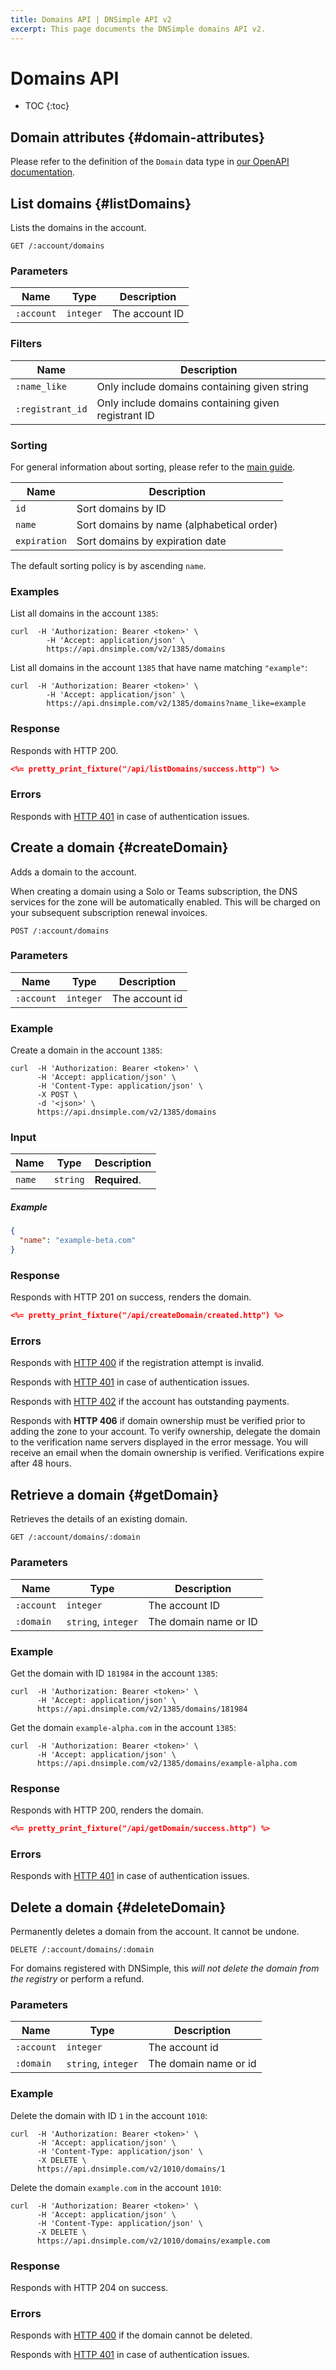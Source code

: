 ```yaml
---
title: Domains API | DNSimple API v2
excerpt: This page documents the DNSimple domains API v2.
---
```


# Domains API

* TOC
{:toc}


## Domain attributes {#domain-attributes}

Please refer to the definition of the `Domain` data type in [our OpenAPI documentation](/v2/openapi.yml).


## List domains {#listDomains}

Lists the domains in the account.

~~~
GET /:account/domains
~~~

### Parameters

Name | Type | Description
-----|------|------------
`:account` | `integer` | The account ID

### Filters

Name | Description
-----|------------
`:name_like` | Only include domains containing given string
`:registrant_id` | Only include domains containing given registrant ID

### Sorting

For general information about sorting, please refer to the [main guide](/v2/#sorting).

Name | Description
-----|------------
`id` | Sort domains by ID
`name` | Sort domains by name (alphabetical order)
`expiration` | Sort domains by expiration date

The default sorting policy is by ascending `name`.

### Examples

List all domains in the account `1385`:

~~~shell
curl  -H 'Authorization: Bearer <token>' \
        -H 'Accept: application/json' \
        https://api.dnsimple.com/v2/1385/domains
~~~

List all domains in the account `1385` that have name matching `"example"`:

~~~shell
curl  -H 'Authorization: Bearer <token>' \
        -H 'Accept: application/json' \
        https://api.dnsimple.com/v2/1385/domains?name_like=example
~~~

### Response

Responds with HTTP 200.

~~~json
<%= pretty_print_fixture("/api/listDomains/success.http") %>
~~~

### Errors

Responds with [HTTP 401](/v2/#unauthorized) in case of authentication issues.

## Create a domain {#createDomain}

Adds a domain to the account.

<note>
When creating a domain using a Solo or Teams subscription, the DNS services for the zone will be automatically enabled. This will be charged on your subsequent subscription renewal invoices.
</note>

~~~
POST /:account/domains
~~~

### Parameters

Name | Type | Description
-----|------|------------
`:account` | `integer` | The account id

### Example

Create a domain in the account `1385`:

~~~
curl  -H 'Authorization: Bearer <token>' \
      -H 'Accept: application/json' \
      -H 'Content-Type: application/json' \
      -X POST \
      -d '<json>' \
      https://api.dnsimple.com/v2/1385/domains
~~~

### Input

Name | Type | Description
-----|------|------------
`name` | `string` | **Required**.

##### Example

~~~json
{
  "name": "example-beta.com"
}
~~~

### Response

Responds with HTTP 201 on success, renders the domain.

~~~json
<%= pretty_print_fixture("/api/createDomain/created.http") %>
~~~

### Errors

Responds with [HTTP 400](/v2/#bad-request) if the registration attempt is invalid.

Responds with [HTTP 401](/v2/#unauthorized) in case of authentication issues.

Responds with [HTTP 402](/v2/#payment-required) if the account has outstanding payments.

Responds with **HTTP 406** if domain ownership must be verified prior to adding the zone to your account. To verify ownership, delegate the domain to the verification name servers displayed in the error message. You will receive an email when the domain ownership is verified. Verifications expire after 48 hours.

## Retrieve a domain {#getDomain}

Retrieves the details of an existing domain.

~~~
GET /:account/domains/:domain
~~~

### Parameters

Name | Type | Description
-----|------|------------
`:account` | `integer` | The account ID
`:domain` | `string`, `integer` | The domain name or ID

### Example

Get the domain with ID `181984` in the account `1385`:

    curl  -H 'Authorization: Bearer <token>' \
          -H 'Accept: application/json' \
          https://api.dnsimple.com/v2/1385/domains/181984

Get the domain `example-alpha.com` in the account `1385`:

    curl  -H 'Authorization: Bearer <token>' \
          -H 'Accept: application/json' \
          https://api.dnsimple.com/v2/1385/domains/example-alpha.com

### Response

Responds with HTTP 200, renders the domain.

~~~json
<%= pretty_print_fixture("/api/getDomain/success.http") %>
~~~

### Errors

Responds with [HTTP 401](/v2/#unauthorized) in case of authentication issues.


## Delete a domain {#deleteDomain}

Permanently deletes a domain from the account. It cannot be undone.

~~~
DELETE /:account/domains/:domain
~~~

For domains registered with DNSimple, this *will not delete the domain from the registry* or perform a refund.

### Parameters

Name | Type | Description
-----|------|------------
`:account` | `integer` | The account id
`:domain` | `string`, `integer` | The domain name or id

### Example

Delete the domain with ID `1` in the account `1010`:

    curl  -H 'Authorization: Bearer <token>' \
          -H 'Accept: application/json' \
          -H 'Content-Type: application/json' \
          -X DELETE \
          https://api.dnsimple.com/v2/1010/domains/1

Delete the domain `example.com` in the account `1010`:

    curl  -H 'Authorization: Bearer <token>' \
          -H 'Accept: application/json' \
          -H 'Content-Type: application/json' \
          -X DELETE \
          https://api.dnsimple.com/v2/1010/domains/example.com

### Response

Responds with HTTP 204 on success.

### Errors

Responds with [HTTP 400](/v2/#bad-request) if the domain cannot be deleted.

Responds with [HTTP 401](/v2/#unauthorized) in case of authentication issues.
